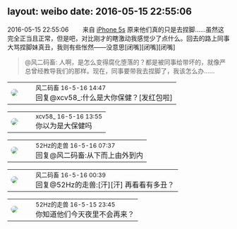 layout: weibo
date: 2016-05-15 22:55:06
---
<meta name="referrer" content="no-referrer" />

2016-05-15 22:55:06  &nbsp;&nbsp;&nbsp;&nbsp;&nbsp;&nbsp; 来自 <a href="sinaweibo://customweibosource" rel="nofollow">iPhone 5s</a>
原来他们真的只是去捏脚……虽然这完全正当且正常，但是吧，对比刚才的瞎激动我感觉少了点什么。回去的路上同事大骂捏脚妹真丑，我则有些怅然——没意思[闭嘴][闭嘴][闭嘴]
>  @风二码畜: 人啊，是怎么变得腐化堕落的？都是被同事给带坏的，就像严总曾经教导我们的那样。现在，同事要带我去捏脚了，我该怎么办…… ​​​

<table style="width: 100%;">
  <tr>
    <td style="width: 40px;"><img style="border-radius:50%" src="https://tva3.sinaimg.cn/crop.0.0.639.639.50/6d2a6003jw8f3idy69w2gj20hs0hrt9g.jpg?KID=imgbed,tva&Expires=1624465152&ssig=%2BSFW2DkQUx"></td>
    <td colspan="2"><small>风二码畜 16-5-16 14:47</small><br/>回复@xcv58_:什么是大你保健？[发红包啦]</td>
  </tr>
</table>

<table style="width: 100%;">
  <tr>
    <td style="width: 40px;"><img style="border-radius:50%" src="https://tva3.sinaimg.cn/crop.0.0.1242.1242.50/801f7e9ajw8f3peekcgoqj20yi0yidg9.jpg?KID=imgbed,tva&Expires=1624465152&ssig=QFhnflrHiJ"></td>
    <td colspan="2"><small>xcv58_ 16-5-16 13:55</small><br/>你以为是大保健吗</td>
  </tr>
</table>

<table style="width: 100%;">
  <tr>
    <td style="width: 40px;"><img style="border-radius:50%" src="https://tva4.sinaimg.cn/crop.0.0.180.180.50/8beaf773jw1e8qgp5bmzyj2050050aa8.jpg?KID=imgbed,tva&Expires=1624465152&ssig=4MBswMI5iw"></td>
    <td colspan="2"><small>52Hz的走兽 16-5-16 07:37</small><br/>回复@风二码畜:从下而上由外到内</td>
  </tr>
</table>

<table style="width: 100%;">
  <tr>
    <td style="width: 40px;"><img style="border-radius:50%" src="https://tva3.sinaimg.cn/crop.0.0.639.639.50/6d2a6003jw8f3idy69w2gj20hs0hrt9g.jpg?KID=imgbed,tva&Expires=1624465152&ssig=%2BSFW2DkQUx"></td>
    <td colspan="2"><small>风二码畜 16-5-16 00:39</small><br/>回复@52Hz的走兽:[汗][汗] 再看看有多丑？</td>
  </tr>
</table>

<table style="width: 100%;">
  <tr>
    <td style="width: 40px;"><img style="border-radius:50%" src="https://tva4.sinaimg.cn/crop.0.0.180.180.50/8beaf773jw1e8qgp5bmzyj2050050aa8.jpg?KID=imgbed,tva&Expires=1624465152&ssig=4MBswMI5iw"></td>
    <td colspan="2"><small>52Hz的走兽 16-5-15 23:45</small><br/>你知道他们今天夜里不会再来？</td>
  </tr>
</table>
